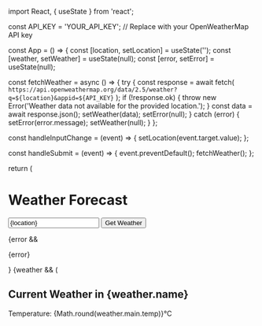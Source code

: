 import React, { useState } from 'react';

const API_KEY = 'YOUR_API_KEY'; // Replace with your OpenWeatherMap API key

const App = () => {
  const [location, setLocation] = useState('');
  const [weather, setWeather] = useState(null);
  const [error, setError] = useState(null);

  const fetchWeather = async () => {
    try {
      const response = await fetch(
        `https://api.openweathermap.org/data/2.5/weather?q=${location}&appid=${API_KEY}`
      );
      if (!response.ok) {
        throw new Error('Weather data not available for the provided location.');
      }
      const data = await response.json();
      setWeather(data);
      setError(null);
    } catch (error) {
      setError(error.message);
      setWeather(null);
    }
  };

  const handleInputChange = (event) => {
    setLocation(event.target.value);
  };

  const handleSubmit = (event) => {
    event.preventDefault();
    fetchWeather();
  };

  return (
    <div>
      <h1>Weather Forecast</h1>
      <form onSubmit={handleSubmit}>
        <input
          type="text"
          placeholder="Enter location"
          value={location}
          onChange={handleInputChange}
        />
        <button type="submit">Get Weather</button>
      </form>
      {error && <p>{error}</p>}
      {weather && (
        <div>
          <h2>Current Weather in {weather.name}</h2>
          <p>Temperature: {Math.round(weather.main.temp)}°C</p>
